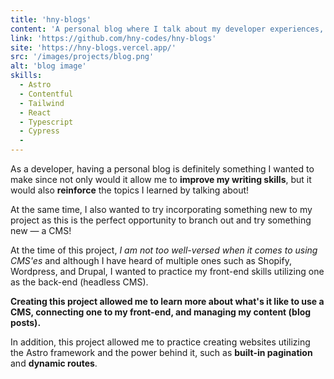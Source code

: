 ```yaml
---
title: 'hny-blogs'
content: 'A personal blog where I talk about my developer experiences, built with Contentful CMS as the backend'
link: 'https://github.com/hny-codes/hny-blogs'
site: 'https://hny-blogs.vercel.app/'
src: '/images/projects/blog.png'
alt: 'blog image'
skills:
  - Astro
  - Contentful
  - Tailwind
  - React
  - Typescript
  - Cypress
  -
---
```


As a developer, having a personal blog is definitely something I wanted to make since not only would it allow me to **improve my writing skills**, but it would also **reinforce** the topics I learned by talking about! 

At the same time, I also wanted to try incorporating something new to my project as this is the perfect opportunity to branch out and try something new — a CMS! 

At the time of this project, _I am not too well-versed when it comes to using CMS'es_ and although I have heard of multiple ones such as Shopify, Wordpress, and Drupal, I wanted to practice my front-end skills utilizing one as the back-end (headless CMS).

**Creating this project allowed me to learn more about what's it like to use a CMS, connecting one to my front-end, and managing my content (blog posts).**

In addition, this project allowed me to practice creating websites utilizing the Astro framework and the power behind it, such as **built-in pagination** and **dynamic routes**.
